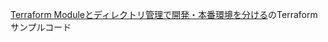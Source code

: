 [Terraform Moduleとディレクトリ管理で開発・本番環境を分ける](https://zoo200.net/terraform-tutorial-module-and-directory/)のTerraformサンプルコード
